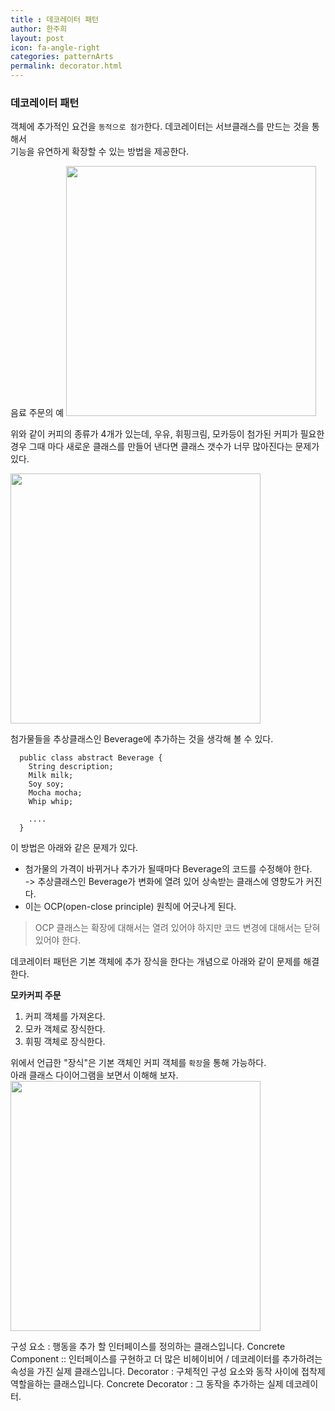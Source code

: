 ```yaml
---
title : 데코레이터 패턴
author: 한주희
layout: post
icon: fa-angle-right
categories: patternArts
permalink: decorator.html
---
```


### 데코레이터 패턴 
  객체에 추가적인 요건을 <code>동적으로 첨가</code>한다. 데코레이터는 서브클래스를 만드는 것을 통해서  
  기능을 유연하게 확장할 수 있는 방법을 제공한다.
 
  음료 주문의 예
  <img src="{{site.baseurl}}/assets/images/pattern/deco.png" width="400">
 
 위와 같이 커피의 종류가 4개가 있는데, 우유, 휘핑크림, 모카등이 첨가된 커피가 필요한
 경우 그때 마다 새로운 클래스를 만들어 낸다면 클래스 갯수가 너무 많아진다는 문제가 있다.  
 
 <img src="{{site.baseurl}}/assets/images/pattern/deco1.png" width="400">

 첨가물들을 추상클래스인 Beverage에 추가하는 것을 생각해 볼 수 있다.
~~~
  public class abstract Beverage {
    String description;
    Milk milk;
    Soy soy;
    Mocha mocha;
    Whip whip;
    
    ....
  }
~~~
 이 방법은 아래와 같은 문제가 있다.
 * 첨가물의 가격이 바뀌거나 추가가 될때마다 Beverage의 코드를 수정해야 한다.  
   -> 추상클래스인 Beverage가 변화에 열려 있어 상속받는 클래스에 영향도가 커진다.
 * 이는 OCP(open-close principle) 원칙에 어긋나게 된다.
 
 > OCP
   클래스는 확장에 대해서는 열려 있어야 하지만 코드 변경에 대해서는 닫혀 있어야 한다.
   
데코레이터 패턴은 기본 객체에 추가 장식을 한다는 개념으로 아래와 같이 문제를 해결한다.

**모카커피 주문**
  1. 커피 객체를 가져온다.
  2. 모카 객체로 장식한다.
  3. 휘핑 객체로 장식한다.

위에서 언급한 "장식"은 기본 객체인 커피 객체를 <code>확장</code>을 통해 가능하다.  
아래 클래스 다이어그램을 보면서 이해해 보자.  
 <img src="{{site.baseurl}}/assets/images/pattern/deco2.png" width="400">

 구성 요소 : 행동을 추가 할 인터페이스를 정의하는 클래스입니다.
Concrete Component :: 인터페이스를 구현하고 더 많은 비헤이비어 / 데코레이터를 추가하려는 속성을 가진 실제 클래스입니다.
Decorator : 구체적인 구성 요소와 동작 사이에 접착제 역할을하는 클래스입니다.
Concrete Decorator : 그 동작을 추가하는 실제 데코레이터.
